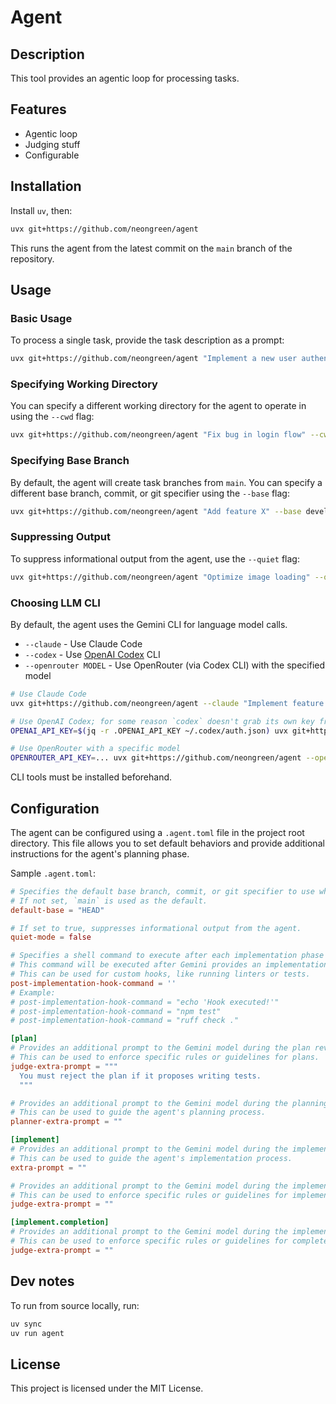 # Agent

## Description

This tool provides an agentic loop for processing tasks.

## Features

- Agentic loop
- Judging stuff
- Configurable

## Installation

Install `uv`, then:

```bash
uvx git+https://github.com/neongreen/agent
```

This runs the agent from the latest commit on the `main` branch of the repository.

## Usage

### Basic Usage

To process a single task, provide the task description as a prompt:

```bash
uvx git+https://github.com/neongreen/agent "Implement a new user authentication module"
```

### Specifying Working Directory

You can specify a different working directory for the agent to operate in using the `--cwd` flag:

```bash
uvx git+https://github.com/neongreen/agent "Fix bug in login flow" --cwd /path/to/your/project
```

### Specifying Base Branch

By default, the agent will create task branches from `main`. You can specify a different base branch, commit, or git specifier using the `--base` flag:

```bash
uvx git+https://github.com/neongreen/agent "Add feature X" --base develop
```

### Suppressing Output

To suppress informational output from the agent, use the `--quiet` flag:

```bash
uvx git+https://github.com/neongreen/agent "Optimize image loading" --quiet
```

### Choosing LLM CLI

By default, the agent uses the Gemini CLI for language model calls.

- `--claude` - Use Claude Code
- `--codex` - Use [OpenAI Codex](https://github.com/openai/codex) CLI
- `--openrouter MODEL` - Use OpenRouter (via Codex CLI) with the specified model

```bash
# Use Claude Code
uvx git+https://github.com/neongreen/agent --claude "Implement feature X"

# Use OpenAI Codex; for some reason `codex` doesn't grab its own key from its own config when ran non-interactively
OPENAI_API_KEY=$(jq -r .OPENAI_API_KEY ~/.codex/auth.json) uvx git+https://github.com/neongreen/agent --codex "Implement feature X"

# Use OpenRouter with a specific model
OPENROUTER_API_KEY=... uvx git+https://github.com/neongreen/agent --openrouter x-ai/grok-3 "Implement feature X"
```

CLI tools must be installed beforehand.

## Configuration

The agent can be configured using a `.agent.toml` file in the project root directory.
This file allows you to set default behaviors and provide additional instructions for the agent's planning phase.

Sample `.agent.toml`:

```toml
# Specifies the default base branch, commit, or git specifier to use when creating task branches.
# If not set, `main` is used as the default.
default-base = "HEAD"

# If set to true, suppresses informational output from the agent.
quiet-mode = false

# Specifies a shell command to execute after each implementation phase round.
# This command will be executed after Gemini provides an implementation, but before it is evaluated.
# This can be used for custom hooks, like running linters or tests.
post-implementation-hook-command = ''
# Example:
# post-implementation-hook-command = "echo 'Hook executed!'"
# post-implementation-hook-command = "npm test"
# post-implementation-hook-command = "ruff check ."

[plan]
# Provides an additional prompt to the Gemini model during the plan review process.
# This can be used to enforce specific rules or guidelines for plans.
judge-extra-prompt = """
  You must reject the plan if it proposes writing tests.
  """

# Provides an additional prompt to the Gemini model during the planning phase.
# This can be used to guide the agent's planning process.
planner-extra-prompt = ""

[implement]
# Provides an additional prompt to the Gemini model during the implementation phase.
# This can be used to guide the agent's implementation process.
extra-prompt = ""

# Provides an additional prompt to the Gemini model during the implementation review process.
# This can be used to enforce specific rules or guidelines for implementations.
judge-extra-prompt = ""

[implement.completion]
# Provides an additional prompt to the Gemini model during the implementation completion review process.
# This can be used to enforce specific rules or guidelines for completed implementations.
judge-extra-prompt = ""
```

## Dev notes

To run from source locally, run:

```bash
uv sync
uv run agent
```

## License

This project is licensed under the MIT License.
